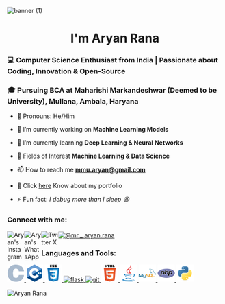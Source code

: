 ![banner (1)](https://user-images.githubusercontent.com/76683598/121713108-1baeb000-cafa-11eb-955e-c970d98952e6.png)

<h1 align="center"> I'm Aryan Rana</h1>

<h3 align="left">💻 Computer Science Enthusiast from India | Passionate about Coding, Innovation & Open-Source</h3>
<h3 align="left">🎓 Pursuing BCA at Maharishi Markandeshwar (Deemed to be University), Mullana, Ambala, Haryana</h3>

<p align="left">  </p>

- 👦 Pronouns: He/Him

- 🔭 I’m currently working on **Machine Learning Models**
- 📖 I’m currently learning **Deep Learning & Neural Networks**
- 🌱 Fields of Interest **Machine Learning & Data Science**

- 📫 How to reach me **[mmu.aryan@gmail.com](mailto:mmu.aryan@gmail.com)**

- 📄 Click [here](https://mr-aryan-rana.netlify.app/) Know about my portfolio

- ⚡ Fun fact: *I debug more than I sleep 😆*

<h3 align="left">Connect with me:</h3>
<p align="left">
<a href="https://www.linkedin.com/in/mr-aryan-rana/" target="blank"><img align="center" src="https://raw.githubusercontent.com/rahuldkjain/github-profile-readme-generator/master/src/images/icons/Social/linked-in-alt.svg" alt="@mr._.aryan.rana" height="30" width="40" /></a>
<a href="https://www.instagram.com/mr._.aryan.rana/?hl=en">
  <img align="left" alt="Aryan's Instagram" width="40px" src="https://raw.githubusercontent.com/hussainweb/hussainweb/main/icons/instagram.png" />
</a>
<a href="https://wa.me/919905251524 target="_blank">
<img align="left" alt="Aryan's WhatsApp" width="40px" src="https://upload.wikimedia.org/wikipedia/commons/6/6b/WhatsApp.svg" />
</a>
<a href="https://x.com/Mr_Aryan_Rana?s=09" target="_blank">
  <img align="left" alt="Twitter X" width="40px" src="https://upload.wikimedia.org/wikipedia/commons/9/95/Twitter_new_X_logo.png"/>
</a>
</p>

<h3 align="left">Languages and Tools:</h3>
<p align="left"> <a href="https://www.cprogramming.com/" target="_blank" rel="noreferrer"> <img src="https://raw.githubusercontent.com/devicons/devicon/master/icons/c/c-original.svg" alt="c" width="40" height="40"/> </a> <a href="https://www.w3schools.com/cpp/" target="_blank" rel="noreferrer"> <img src="https://raw.githubusercontent.com/devicons/devicon/master/icons/cplusplus/cplusplus-original.svg" alt="cplusplus" width="40" height="40"/> </a> <a href="https://www.w3schools.com/css/" target="_blank" rel="noreferrer"> <img src="https://raw.githubusercontent.com/devicons/devicon/master/icons/css3/css3-original-wordmark.svg" alt="css3" width="40" height="40"/> </a> <a href="https://flask.palletsprojects.com/" target="_blank" rel="noreferrer"> <img src="https://flask.palletsprojects.com/en/stable/_images/flask-name.svg" alt="flask" width="40" height="40"/> </a> <a href="https://git-scm.com/" target="_blank" rel="noreferrer"> <img src="https://www.vectorlogo.zone/logos/git-scm/git-scm-icon.svg" alt="git" width="40" height="40"/> </a> <a href="https://www.w3.org/html/" target="_blank" rel="noreferrer"> <img src="https://raw.githubusercontent.com/devicons/devicon/master/icons/html5/html5-original-wordmark.svg" alt="html5" width="40" height="40"/> </a> <a href="https://www.java.com" target="_blank" rel="noreferrer"> <img src="https://raw.githubusercontent.com/devicons/devicon/master/icons/java/java-original.svg" alt="java" width="40" height="40"/> </a> <a href="https://www.mysql.com/" target="_blank" rel="noreferrer"> <img src="https://raw.githubusercontent.com/devicons/devicon/master/icons/mysql/mysql-original-wordmark.svg" alt="mysql" width="40" height="40"/> </a> <a href="https://www.php.net" target="_blank" rel="noreferrer"> <img src="https://raw.githubusercontent.com/devicons/devicon/master/icons/php/php-original.svg" alt="php" width="40" height="40"/> </a> <a href="https://www.python.org" target="_blank" rel="noreferrer"> <img src="https://raw.githubusercontent.com/devicons/devicon/master/icons/python/python-original.svg" alt="python" width="40" height="40"/> </a> </p>

<!--<p><img align="left" src="https://github-readme-stats.vercel.app/api/top-langs?username=mr-aryan-rana&show_icons=true&locale=en&layout=compact" alt="Aryan Rana" /></p>-->

<!--<p>-->
  <img align="center" src="https://github-readme-stats.vercel.app/api/top-langs/?username=mr-aryan-rana&layout=compact&langs_count=8" alt="Aryan Rana" />
</p>
<br clear="left"/>
